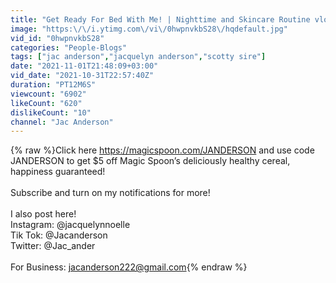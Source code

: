 ```yaml
---
title: "Get Ready For Bed With Me! | Nighttime and Skincare Routine vlog"
image: "https:\/\/i.ytimg.com\/vi\/0hwpnvkbS28\/hqdefault.jpg"
vid_id: "0hwpnvkbS28"
categories: "People-Blogs"
tags: ["jac anderson","jacquelyn anderson","scotty sire"]
date: "2021-11-01T21:48:09+03:00"
vid_date: "2021-10-31T22:57:40Z"
duration: "PT12M6S"
viewcount: "6902"
likeCount: "620"
dislikeCount: "10"
channel: "Jac Anderson"
---
```

{% raw %}Click here  <a rel="nofollow" target="blank" href="https://magicspoon.com/JANDERSON">https://magicspoon.com/JANDERSON</a> and use code JANDERSON to get $5 off Magic Spoon’s deliciously healthy cereal, happiness guaranteed!<br /><br />Subscribe and turn on my notifications for more!<br /><br />I also post here!<br />Instagram: @jacquelynnoelle<br />Tik Tok: @Jacanderson<br />Twitter: @Jac_ander<br /><br />For Business: jacanderson222@gmail.com{% endraw %}
